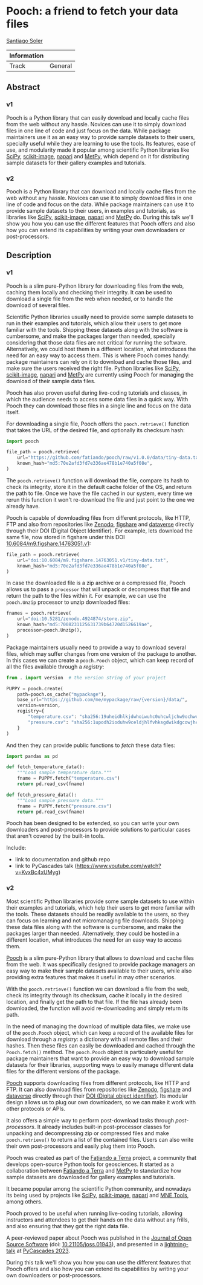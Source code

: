 # Pooch: a friend to fetch your data files

[Santiago Soler][santisoler]

| Information | |
|---|---|
| Track  | General  |


<!--

I can add an image in the submission.

The submission can be done in Markdown!

-->

## Abstract

<!--

<= 100 words

- In your abstract, be sure to include answers to some basic questions: Who is
the intended audience for your talk? What, specifically, will attendees learn
from your talk?

-->

<!--
### Brainstorming

- Intended audience:
  - package maintainers, teachers and instructors, end users.
- What will they learn:
  - Package maintainers can use Pooch to easily provide sample datasets in
    gallery examples, tutorials, user guides, etc.
  - Teachers can use Pooch to easily download data files during live coding
    classes, locally or in the cloud, while ensuring that the students have the
    correct file.

What's Pooch? Who can use it? What's is useful for? Who's using it?

-->

### v1

Pooch is a Python library that can easily download and locally cache files from
the web without any hassle. Novices can use it to simply download files
in one line of code and just focus on the data.
While package maintainers use it as an easy way to provide sample datasets to
their users, specially useful while they are learning to use the tools.
Its features, ease of use, and modularity made it popular among scientific
Python libraries like [SciPy][scipy], [scikit-image][scikit-image],
[napari][napari] and [MetPy][metpy], which depend on it for distributing sample
datasets for their gallery examples and tutorials.


### v2

Pooch is a Python library that can download and locally cache files from
the web without any hassle. Novices can use it to simply download files
in one line of code and focus on the data.
While package maintainers can use it to provide sample datasets
to their users, in examples and tutorials, as libraries like [SciPy][scipy],
[scikit-image][scikit-image], [napari][napari] and [MetPy][metpy] do.
During this talk we'll show you how you can use the different features that
Pooch offers and also how you can extend its capabilities by writing your own
downloaders or post-processors.



## Description

<!--
Your placement in the program will be based on reviews of your description.
This should be a roughly 500-word outline of your presentation. This outline
should concisely describe software of interest to the SciPy community, tools or
techniques for more effective computing, or how scientific Python was applied
to solve a research problem. A traditional background/motivation, methods,
results, and conclusion structure is encouraged but not required. Links to
project websites, source code repositories, figures, full papers, and evidence
of public speaking ability are encouraged.


Include links to source code, articles, blog posts, or other writing that adds
context to the presentation.

Review process:
- Would you recommend accepting this proposal (yes/no)?
- Proposal rating? (numerical score 1 to 5)
- How confident are you in your review? (numerical score 1 to 5)
- Does this abstract concisely describe software of interest to the SciPy
  community, tools or techniques for more effective computing, or how
  scientific Python was applied to solve a research problem? (numerical score
  1 to 5)
-->

<!--
### Brainstorming

- What's Pooch?
- Download and cache files without frills: `retrieve`
- Automatically check file integrity.
- Reuse that cache file.
- For package maintainers, create a `Pooch` object and `fetch` files from
  anywhere.
- Download from anywhere: FTP, Zenodo, figshare, dataverse, etc.
- Unpack archives
- Why it's useful? Why you should use it?
- Extend it however you want: write your own downloaders and post-processors.
- Who's using Pooch?

Links:

- github.com/fatiando/pooch
- www.fatiando.org/pooch
- https://doi.org/10.21105/joss.01943

-->

### v1

Pooch is a slim pure-Python library for downloading files from the web, caching
them locally and checking their integrity.
It can be used to download a single file from the web when needed, or to
handle the download of several files.

Scientific Python libraries usually need to provide some sample datasets to run
in their examples and tutorials, which allow their users to get more familiar
with the tools.
Shipping these datasets along with the software is cumbersome, and make the
packages larger than needed, specially considering that those data files are
not critical for running the software.
Alternatively, we could host them in a different location, what
introduces the need for an easy way to access them.
This is where Pooch comes handy: package maintainers can rely on it to
download and cache those files, and make sure the users received the right
file.
Python libraries like [SciPy][scipy], [scikit-image][scikit-image],
[napari][napari] and [MetPy][metpy] are currently using Pooch for managing the
download of their sample data files.

Pooch has also proven useful during live-coding tutorials and classes, in which
the audience needs to access some data files in a quick way. With Pooch they
can download those files in a single line and focus on the data itself.

For downloading a single file, Pooch offers the `pooch.retrieve()` function
that takes the URL of the desired file, and optionally its checksum hash:

```python
import pooch

file_path = pooch.retrieve(
    url="https://github.com/fatiando/pooch/raw/v1.0.0/data/tiny-data.txt",
    known_hash="md5:70e2afd3fd7e336ae478b1e740a5f08e",
)
```

The `pooch.retrieve()` function will download the file, compare its hash to
check its integrity, store it in the default cache folder of the OS, and return
the path to file.
Once we have the file cached in our system, every time we rerun this function
it won't re-download the file and just point to the one we already have.

Pooch is capable of downloading files from different protocols, like HTTP, FTP
and also from repositories like [Zenodo][zenodo], [figshare][figshare] and
[dataverse][dataverse] directly through their DOI (Digital Object Identifier).
For example, lets download the same file, now stored in figshare under this
DOI
[10.6084/m9.figshare.14763051.v1](https://doi.org/10.6084/m9.figshare.14763051.v1):

```python
file_path = pooch.retrieve(
    url="doi:10.6084/m9.figshare.14763051.v1/tiny-data.txt",
    known_hash="md5:70e2afd3fd7e336ae478b1e740a5f08e",
)
```

In case the downloaded file is a zip archive or a compressed file,
Pooch allows us to pass a `processor` that will unpack or decompress that file
and return the path to the files within it. For example, we can use
the `pooch.Unzip` processor to unzip downloaded files:

```python
fnames = pooch.retrieve(
    url="doi:10.5281/zenodo.4924874/store.zip",
    known_hash="md5:7008231125631739b64720d1526619ae",
    processor=pooch.Unzip(),
)
```

Package maintainers usually need to provide a way to download several files,
which may suffer changes from one version of the package to another. In this
cases we can create a `pooch.Pooch` object, which can keep record of all the
files available through a _registry_:


```python
from . import version  # the version string of your project

PUPPY = pooch.create(
    path=pooch.os_cache("mypackage"),
    base_url="https://github.com/me/mypackage/raw/{version}/data/",
    version=version,
    registry={
        "temperature.csv": "sha256:19uheidhlkjdwhoiwuhc0uhcwljchw9ochwochw89dcgw9dcgwc",
        "pressure.csv": "sha256:1upodh2ioduhw9celdjhlfvhksgdwikdgcowjhcwoduchowjg8w",
    }
)
```

And then they can provide public functions to _fetch_ these data files:

```python
import pandas as pd

def fetch_temperature_data():
    """Load sample temperature data."""
    fname = PUPPY.fetch("temperature.csv")
    return pd.read_csv(fname)

def fetch_pressure_data():
    """Load sample pressure data."""
    fname = PUPPY.fetch("pressure.csv")
    return pd.read_csv(fname)
```

Pooch has been designed to be extended, so you can write your own downloaders
and post-processors to provide solutions to particular cases that aren't
covered by the built-in tools.

Include:
- link to documentation and github repo
- link to PyCascades talk (https://www.youtube.com/watch?v=KvxBc4xUMyg)

### v2

<!--
Motivation

Why Pooch?
Maintainers needing a way to provide sample datasets.
Easy way to download and cache data files in Python.
-->

Most scientific Python libraries provide some sample datasets to use
within their examples and tutorials, which help their users to get more
familiar with the tools.
These datasets should be readily available to the users, so they can focus on
learning and not micromanaging file downloads.
Shipping these data files along with the software is cumbersome, and make the
packages larger than needed.
Alternatively, they could be hosted in a different location, what
introduces the need for an easy way to access them.

[Pooch][pooch] is a slim pure-Python library that allows to download and
cache files from the web.
It was specifically designed to provide package managers an easy way to make
their sample datasets available to their users, while also providing extra
features that makes it useful in may other scenarios.


<!--
Methods?

What Pooch can do?
Maybe don't get into too many details and just mention the capabilities.
-->

With the `pooch.retrieve()` function we can download a file from the web, check
its integrity through its checksum, cache it locally in the desired location,
and finally get the path to that file.
If the file has already been downloaded, the function will avoid re-downloading
and simply return its path.

In the need of managing the download of multiple data files, we make use of the
`pooch.Pooch` object, which can keep a record of the available files for
download through a _registry_: a dictionary with all remote files and their
hashes.
Then these files can easily be downloaded and cached through the
`Pooch.fetch()` method.
The `pooch.Pooch` object is particularly useful for package maintainers that
want to provide an easy way to download sample datasets for their libraries,
supporting ways to easily manage different data files for the different
versions of the package.

[Pooch][pooch] supports downloading files from different protocols, like HTTP
and FTP.
It can also download files from repositories like
[Zenodo][zenodo], [figshare][figshare] and [dataverse][dataverse] directly
through their [DOI (Digital object identifier)][doi].
Its modular design allows us to plug our own downloaders, so we can make it
work with other protocols or APIs.

It also offers a simple way to perform post-download tasks through
_post-processors_. It already includes built-in post-processor classes for
unpacking and decompressing zip or compressed files and make `pooch.retrieve()`
to return a list of the contained files.
Users can also write their own post-processors and easily plug them into
Pooch.

<!-- For example, we can use the `pooch.retrieve()` function to download -->
<!-- a `store.zip` file from [Zenodo][zenodo] through the DOI of the repository in -->
<!-- which it lives, and unpack its files using the `pooch.Unzip()` post-processor: -->
<!---->
<!-- ```python -->
<!-- fnames = pooch.retrieve( -->
<!--     url="doi:10.5281/zenodo.4924874/store.zip", -->
<!--     known_hash="md5:7008231125631739b64720d1526619ae", -->
<!--     processor=pooch.Unzip(), -->
<!-- ) -->
<!-- ``` -->

<!-- For example, we can store some data files inside a `data` folder, in the same -->
<!-- GitHub repository where we store our source code. With `pooch.create()` we can -->
<!-- initialize a `pooch.Pooch` object that will allow us to download these data -->
<!-- files: -->
<!---->
<!-- ```python -->
<!-- from . import version  # the version string of your project -->
<!---->
<!-- PUPPY = pooch.create( -->
<!--     path=pooch.os_cache("mypackage"),  # where data files will be downloaded to -->
<!--     base_url="https://github.com/me/mypackage/raw/{version}/data/", -->
<!--     version=version, -->
<!--     registry={ -->
<!--         "temperature.csv": "sha256:19uheidhlkjdwhoiwuhc0uhcwljchw9ochwochw89dcgw9dcgwc", -->
<!--         "pressure.csv": "sha256:1upodh2ioduhw9celdjhlfvhksgdwikdgcowjhcwoduchowjg8w", -->
<!--     } -->
<!-- ) -->
<!-- ``` -->
<!---->
<!-- Then we can define some public functions that will allow our users to _fetch_ -->
<!-- those data files: -->
<!---->
<!-- ```python -->
<!-- import pandas as pd -->
<!---->
<!-- def fetch_temperature_data(): -->
<!--     """Load sample temperature data.""" -->
<!--     fname = PUPPY.fetch("temperature.csv") -->
<!--     return pd.read_csv(fname) -->
<!---->
<!-- def fetch_pressure_data(): -->
<!--     """Load sample pressure data.""" -->
<!--     fname = PUPPY.fetch("pressure.csv") -->
<!--     return pd.read_csv(fname) -->
<!-- ``` -->

<!--
Results ?

Maybe showing who's using it, and positives experiences while teaching.
-->

Pooch was created as part of the [Fatiando a Terra][fatiando] project,
a community that develops open-source Python tools for geosciences.
It started as a collaboration between [Fatiando a Terra][fatiando] and
[MetPy][metpy] to standardize how sample datasets are downloaded for gallery
examples and tutorials.

It became popular among the scientific Python community, and nowadays its being
used by projects like [SciPy][scipy], [scikit-image][scikit-image],
[napari][napari] and [MNE Tools][mne-tools], among others.

Pooch proved to be useful when running live-coding tutorials,
allowing instructors and attendees to get their hands on the data without any
frills, and also ensuring that they got the right data file.

A peer-reviewed paper about Pooch was published in the [Journal of Open Source
Software][joss] (doi: [10.21105/joss.01943][pooch-doi]), and presented in
a [lightning-talk][pycascades-pooch] at [PyCascades 2023][pycascades2023].

<!--
Conclusions

Conclude with just some final thoughts
-->

During this talk we'll show you how you can use the different features that
Pooch offers and also how you can extend its capabilities by writing your own
downloaders or post-processors.


[santisoler]: https://www.santisoler.com
[fatiando]: https://www.fatiando.org
[pooch]: https://www.fatiando.org/pooch
[metpy]: https://unidata.github.io/MetPy
[napari]: https://napari.org
[scipy]: https://scipy.org
[scikit-image]: https://scikit-image.org
[doi]: https://en.wikipedia.org/wiki/Digital_object_identifier
[zenodo]: https://zenodo.org/
[figshare]: https://figshare.com/
[dataverse]: https://dataverse.org/
[mne-tools]: https://mne.tools
[joss]: https://joss.theoj.org/
[pooch-doi]: https://doi.org/10.21105/joss.01943
[pycascades2023]: https://2023.pycascades.com/
[pycascades-pooch]: https://www.youtube.com/watch?v=KvxBc4xUMyg
